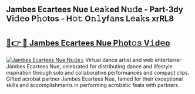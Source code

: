 ## Jambes Ecartees Nue L𝚎a𝚔ed N𝚞𝚍e - Part-3dy Vi𝚍𝚎o P𝚑𝚘tos - H𝚘𝚝 O𝚗𝚕yf𝚊ns L𝚎a𝚔s xrRL8

# <h2><a href="http://kfaqus.oniu.top/?m=Jambes+Ecartees+Nue">🔗👉 🔴 Jambes Ecartees Nue P𝚑ot𝚘𝚜 V𝚒d𝚎o</a></h2>

[![Jambes Ecartees Nue Nu𝚍e𝚜](https://i.imgur.com/0qMVB7G.gif)](http://kfaqus.oniu.top/?m=Jambes+Ecartees+Nue)
Virtual dance artist and web entertainer Jambes Ecartees Nue, celebrated for distributing dance and lifestyle inspiration through solo and collaborative performances and compact clips. Gifted acrobat partner Jambes Ecartees Nue, famed for their exceptional skills and accomplishments in performing acrobatic feats with partners.  
